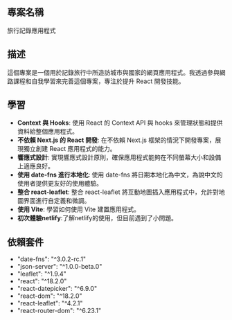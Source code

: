 ## 專案名稱

旅行記錄應用程式

## 描述

這個專案是一個用於記錄旅行中所造訪城市與國家的網頁應用程式。我透過參與網路課程和自我學習來完善這個專案，專注於提升 React 開發技能。

## 學習

- **Context 與 Hooks**: 使用 React 的 Context API 與 hooks 來管理狀態和提供資料給整個應用程式。
- **不依賴 Next.js 的 React 開發**: 在不依賴 Next.js 框架的情況下開發專案，展現獨立創建 React 應用程式的能力。
- **響應式設計**: 實現響應式設計原則，確保應用程式能夠在不同螢幕大小和設備上適應良好。
- **使用 date-fns 進行本地化**: 使用 date-fns 將日期本地化為中文，為說中文的使用者提供更友好的使用體驗。
- **整合 react-leaflet**: 整合 react-leaflet 將互動地圖插入應用程式中，允許對地圖界面進行自定義和微調。
- **使用 Vite**: 學習如何使用 Vite 建置應用程式。
- **初次體驗netlify**:了解netlify的使用，但目前遇到了小問題。

## 依賴套件

- "date-fns": "^3.0.2-rc.1"
- "json-server": "^1.0.0-beta.0"
- "leaflet": "^1.9.4"
- "react": "^18.2.0"
- "react-datepicker": "^6.9.0"
- "react-dom": "^18.2.0"
- "react-leaflet": "^4.2.1"
- "react-router-dom": "^6.23.1"

